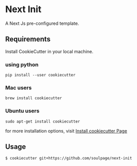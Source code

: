 # Next Init

A Next Js pre-configured template.

## Requirements

Install CookieCutter in your local machine.

### using python

```
pip install --user cookiecutter
```

### Mac users

```
brew install cookiecutter
```

### Ubuntu users

```
sudo apt-get install cookiecutter
```

for more installation options, visit [Install cookiecutter Page](https://cookiecutter.readthedocs.io/en/1.7.2/installation.html)

## Usage

```
$ cookiecutter git+https://github.com/soulpage/next-init
```
